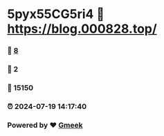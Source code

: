 # 5pyx55CG5ri4 :link: https://blog.000828.top/ 
### :page_facing_up: [8](https://blog.000828.top//tag.html) 
### :speech_balloon: 2 
### :hibiscus: 15150 
### :alarm_clock: 2024-07-19 14:17:40 
### Powered by :heart: [Gmeek](https://github.com/Meekdai/Gmeek)
